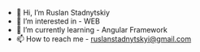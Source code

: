 - 👋 Hi, I’m Ruslan Stadnytskiy
- 👀 I’m interested in - WEB 
- 🌱 I’m currently learning - Angular Framework
- 📫 How to reach me - ruslanstadnytskyi@gmail.com
